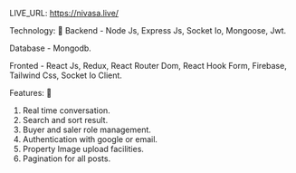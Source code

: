 LIVE_URL: https://nivasa.live/

Technology: 🚀
Backend - Node Js, Express Js, Socket Io, Mongoose, Jwt.

Database - Mongodb.

Fronted - React Js, Redux, React Router Dom, React Hook Form, Firebase, Tailwind Css, Socket Io Client.


Features: 🚀
1. Real time conversation.
2. Search and sort result.
3. Buyer and saler role management.
4. Authentication with google or email.
5. Property Image upload facilities.
6. Pagination for all posts.
